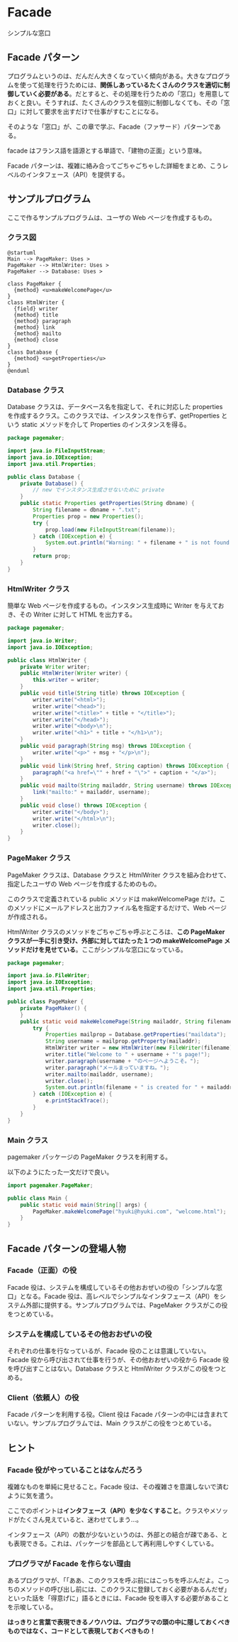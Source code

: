 # Facade
シンプルな窓口

## Facade パターン
プログラムというのは、だんだん大きくなっていく傾向がある。大きなプログラムを使って処理を行うためには、**関係しあっているたくさんのクラスを適切に制御していく必要がある**。だとすると、その処理を行うための「窓口」を用意しておくと良い。そうすれば、たくさんのクラスを個別に制御しなくても、その「窓口」に対して要求を出すだけで仕事がすむことになる。

そのような「窓口」が、この章で学ぶ、Facade（ファサード）パターンである。

facade はフランス語を語源とする単語で、「建物の正面」という意味。

Facade パターンは、複雑に絡み合ってごちゃごちゃした詳細をまとめ、こうレベルのインタフェース（API）を提供する。

## サンプルプログラム
ここで作るサンプルプログラムは、ユーザの Web ページを作成するもの。

### クラス図
```plantuml
@startuml
Main --> PageMaker: Uses >
PageMaker --> HtmlWriter: Uses >
PageMaker --> Database: Uses >

class PageMaker {
  {method} <u>makeWelcomePage</u>
}
class HtmlWriter {
  {field} writer
  {method} title
  {method} paragraph
  {method} link
  {method} mailto
  {method} close
}
class Database {
  {method} <u>getProperties</u>
}
@enduml
```

### Database クラス
Database クラスは、データベース名を指定して、それに対応した properties を作成するクラス。このクラスでは、インスタンスを作らず、getProperties という static メソッドを介して Properties のインスタンスを得る。

```java
package pagemaker;

import java.io.FileInputStream;
import java.io.IOException;
import java.util.Properties;

public class Database {
    private Database() {
        // new でインスタンス生成させないために private
    }
    public static Properties getProperties(String dbname) {
        String filename = dbname + ".txt";
        Properties prop = new Properties();
        try {
            prop.load(new FileInputStream(filename));
        } catch (IOException e) {
            System.out.println("Warning: " + filename + " is not found.");
        }
        return prop;
    }
}
```

### HtmlWriter クラス
簡単な Web ページを作成するもの。インスタンス生成時に Writer を与えておき、その Writer に対して HTML を出力する。

```java
package pagemaker;

import java.io.Writer;
import java.io.IOException;

public class HtmlWriter {
    private Writer writer;
    public HtmlWriter(Writer writer) {
        this.writer = writer;
    }
    public void title(String title) throws IOException {
        writer.write("<html>");
        writer.write("<head>");
        writer.write("<title>" + title + "</title>");
        writer.write("</head>");
        writer.write("<body>\n");
        writer.write("<h1>" + title + "</h1>\n");
    }
    public void paragraph(String msg) throws IOException {
        writer.write("<p>" + msg + "</p>\n");
    }
    public void link(String href, String caption) throws IOException {
        paragraph("<a href=\"" + href + "\">" + caption + "</a>");
    }
    public void mailto(String mailaddr, String username) throws IOException {
        link("mailto:" + mailaddr, username);
    }
    public void close() throws IOException {
        writer.write("</body>");
        writer.write("</html>\n");
        writer.close();
    }
}
```

### PageMaker クラス
PageMaker クラスは、Database クラスと HtmlWriter クラスを組み合わせて、指定したユーザの Web ページを作成するためのもの。

このクラスで定義されている public メソッドは makeWelcomePage だけ。このメソッドにメールアドレスと出力ファイル名を指定するだけで、Web ページが作成される。

HtmlWriter クラスのメソッドをごちゃごちゃ呼ぶところは、**この PageMaker クラスが一手に引き受け、外部に対してはたった１つの makeWelcomePage メソッドだけを見せている**。ここがシンプルな窓口になっている。

```java
package pagemaker;

import java.io.FileWriter;
import java.io.IOException;
import java.util.Properties;

public class PageMaker {
    private PageMaker() {
    }
    public static void makeWelcomePage(String mailaddr, String filename) {
        try {
            Properties mailprop = Database.getProperties("maildata");
            String username = mailprop.getProperty(mailaddr);
            HtmlWriter writer = new HtmlWriter(new FileWriter(filename));
            writer.title("Welcome to " + username + "'s page!");
            writer.paragraph(username + "のページへようこそ。");
            writer.paragraph("メールまっていますね。");
            writer.mailto(mailaddr, username);
            writer.close();
            System.out.println(filename + " is created for " + mailaddr + " (" + username + ")");
        } catch (IOException e) {
            e.printStackTrace();
        }
    }
}
```

### Main クラス
pagemaker パッケージの PageMaker クラスを利用する。

以下のようにたった一文だけで良い。

```java
import pagemaker.PageMaker;

public class Main {
    public static void main(String[] args) {
        PageMaker.makeWelcomePage("hyuki@hyuki.com", "welcome.html");
    }
}
```


## Facade パターンの登場人物

### Facade（正面）の役
Facade 役は、システムを構成しているその他おおぜいの役の「シンプルな窓口」となる。Facade 役は、高レベルでシンプルなインタフェース（API）をシステム外部に提供する。サンプルプログラムでは、PageMaker クラスがこの役をつとめている。

### システムを構成しているその他おおぜいの役
それぞれの仕事を行なっているが、Facade 役のことは意識していない。Facade 役から呼び出されて仕事を行うが、その他おおぜいの役から Facade 役を呼び出すことはない。Database クラスと HtmlWriter クラスがこの役をつとめる。

### Client（依頼人）の役
Facade パターンを利用する役。Client 役は Facade パターンの中には含まれていない。サンプルプログラムでは、Main クラスがこの役をつとめている。


## ヒント

### Facade 役がやっていることはなんだろう
複雑なものを単純に見せること。Facade 役は、その複雑さを意識しないで済むように気を遣う。

ここでのポイントは**インタフェース（API）を少なくすること**。クラスやメソッドがたくさん見えていると、迷わせてしまう...。

インタフェース（API）の数が少ないというのは、外部との結合が疎である、とも表現できる。これは、パッケージを部品として再利用しやすくしている。

### プログラマが Facade を作らない理由
あるプログラマが、「「ああ、このクラスを呼ぶ前にはこっちを呼ぶんだよ。こっちのメソッドの呼び出し前には、このクラスに登録しておく必要があるんだぜ」といった話を「得意げに」語るときには、Facade 役を導入する必要があることを示唆している。

**はっきりと言葉で表現できるノウハウは、プログラマの頭の中に隠しておくべきものではなく、コードとして表現しておくべきもの！**
